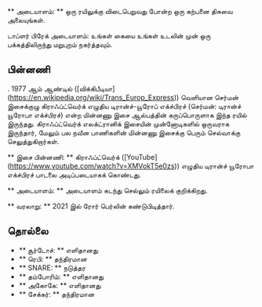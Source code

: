 ** அடையாளம்: ** ஒரு ரயிலுக்கு விடைபெறுவது போன்ற ஒரு கற்பனை திசுவை அலையுங்கள்.

டாப்ளர் பிரேக் அடையாளம்: உங்கள் கையை உங்கள் உடலின் முன் ஒரு பக்கத்திலிருந்து
மறுபுறம் நகர்த்தவும்.

## பின்னணி

. 1977 ஆம் ஆண்டில் ([விக்கிபீடியா]
(https://en.wikipedia.org/wiki/Trans_Europ_Express)) வெளியான செர்மன் இசைக்குழு
கிராஃப்ட்வெர்க் எழுதிய டிரான்ச்-யூரோப் எக்ச்பிரச் (செர்மன்: டிரான்ச் யூரோபா
எக்ச்பிரச்) என்ற மின்னணு இசை ஆல்பத்தின் கருப்பொருளாக இந்த ரயில் இருந்தது.
கிராஃப்ட்வெர்க் எலக்ட்ரானிக் இசையின் முன்னோடிகளில் ஒருவராக இருந்தார், மேலும் பல
நவீன பாணிகளின் மின்னணு இசைக்கு பெரும் செல்வாக்கு செலுத்துகிறார்கள்.

** இசை பின்னணி: ** கிராஃப்ட்வெர்க் ([YouTube]
(https://www.youtube.com/watch?v=XMVokT5e0zs)) எழுதிய டிரான்ச் யூரோபா எக்ச்பிரச்
பாடலை அடிப்படையாகக் கொண்டது.

** அடையாளம்: ** அடையாளம் கடந்து செல்லும் ரயிலைக் குறிக்கிறது.

** வரலாறு: ** 2021 இல் ரோர் பெர்லின் கண்டுபிடித்தார்.

## தொல்லை

* ** சூர்டோச்: ** எளிதானது
* ** ரெபி: ** தந்திரமான
* ** SNARE: ** நடுத்தர
* ** தம்போரிம்: ** எளிதானது
* ** அகோகே: ** எளிதானது
* ** சேக்கர்: ** தந்திரமான
